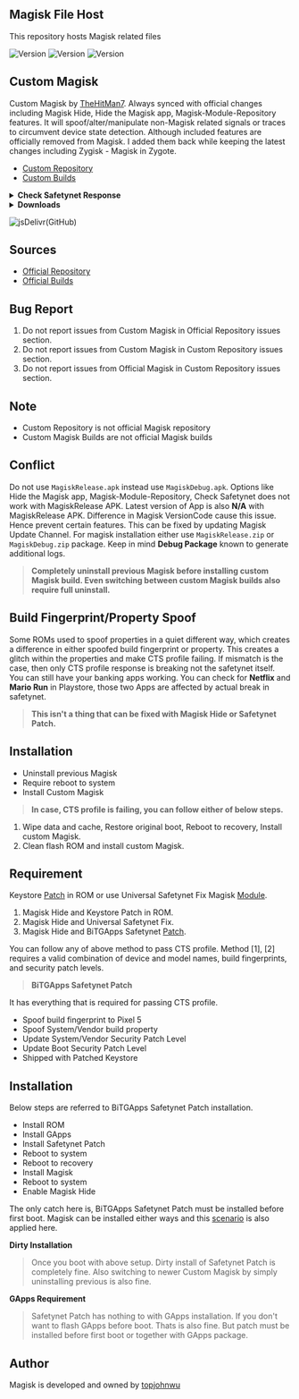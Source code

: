 ## Magisk File Host

This repository hosts Magisk related files

<img src="https://img.shields.io/badge/MagiskVersion-aa2c600d-green.svg?longCache=true&style=flat-square" alt="Version" /> <img src="https://img.shields.io/badge/MagiskVersionCode-23001-orange.svg?longCache=true&style=flat-square" alt="Version" /> <img src="https://img.shields.io/badge/StubVersionCode-21-yellow.svg?longCache=true&style=flat-square" alt="Version" />

## Custom Magisk

Custom Magisk by [TheHitMan7](https://github.com/TheHitMan7). Always synced with official changes including Magisk Hide, Hide the Magisk app, Magisk-Module-Repository features.
It will spoof/alter/manipulate non-Magisk related signals or traces to circumvent device state detection. Although included features are officially removed from Magisk.
I added them back while keeping the latest changes including Zygisk - Magisk in Zygote.

* [Custom Repository](https://github.com/TheHitMan7/Magisk.git)
* [Custom Builds](https://github.com/TheHitMan7/Magisk-Files/tree/master/files)

<details>
<summary><b>Check Safetynet Response</b></summary>
<p align="center">
  <img src="https://raw.githubusercontent.com/TheHitMan7/Magisk-Files/master/images/aa2c600d.jpg" width="500"/>
</p>
</details>

<details>
<summary><b>Downloads</b></summary>
<p align="left">

[![](https://img.shields.io/badge/MagiskDebug-%20APK-green.svg?style=flat-square)](https://cdn.jsdelivr.net/gh/TheHitMan7/Magisk-Files@master/files/MagiskDebug.apk)
[![](https://img.shields.io/badge/MagiskDebug-%20ZIP-green.svg?style=flat-square)](https://cdn.jsdelivr.net/gh/TheHitMan7/Magisk-Files@master/files/MagiskDebug.zip)
[![](https://img.shields.io/badge/MagiskRelease-%20APK-yellow.svg?style=flat-square)](https://cdn.jsdelivr.net/gh/TheHitMan7/Magisk-Files@master/files/MagiskRelease.apk)
[![](https://img.shields.io/badge/MagiskRelease-%20ZIP-yellow.svg?style=flat-square)](https://cdn.jsdelivr.net/gh/TheHitMan7/Magisk-Files@master/files/MagiskRelease.zip)

</p>
</details>

![jsDelivr(GitHub)](https://img.shields.io/jsdelivr/gh/hd/TheHitMan7/Magisk-Files?color=yellow&style=for-the-badge)

## Sources

* [Official Repository](https://github.com/topjohnwu/Magisk.git)
* [Official Builds](https://github.com/topjohnwu/magisk-files.git)

## Bug Report

1. Do not report issues from Custom Magisk in Official Repository issues section.
2. Do not report issues from Custom Magisk in Custom Repository issues section.
3. Do not report issues from Official Magisk in Custom Repository issues section.

## Note

* Custom Repository is not official Magisk repository
* Custom Magisk Builds are not official Magisk builds

## Conflict

Do not use `MagiskRelease.apk` instead use `MagiskDebug.apk`. Options like Hide the Magisk app, Magisk-Module-Repository, Check Safetynet does not work with MagiskRelease APK.
Latest version of App is also **N/A** with MagiskRelease APK. Difference in Magisk VersionCode cause this issue. Hence prevent certain features. This can be fixed by updating
Magisk Update Channel. For magisk installation either use `MagiskRelease.zip` or `MagiskDebug.zip` package. Keep in mind **Debug Package** known to generate additional logs.

> **Completely uninstall previous Magisk before installing custom Magisk build. Even switching between custom Magisk builds also require full uninstall.**

## Build Fingerprint/Property Spoof

Some ROMs used to spoof properties in a quiet different way, which creates a difference in either spoofed build fingerprint or property. This creates a glitch within the properties and make CTS profile failing. If mismatch is the case, then only CTS profile response is breaking not the safetynet itself. You can still have your banking apps working. You can check for **Netflix** and **Mario Run** in Playstore, those two Apps are affected by actual break in safetynet.

> **This isn't a thing that can be fixed with Magisk Hide or Safetynet Patch.**

## Installation

* Uninstall previous Magisk
* Require reboot to system
* Install Custom Magisk

> **In case, CTS profile is failing, you can follow either of below steps.**

1. Wipe data and cache, Restore original boot, Reboot to recovery, Install custom Magisk.
2. Clean flash ROM and install custom Magisk.

## Requirement

Keystore [Patch](https://github.com/kdrag0n/safetynet-fix#rom-integration) in ROM or use Universal Safetynet Fix Magisk [Module](https://github.com/kdrag0n/safetynet-fix/releases).

1. Magisk Hide and Keystore Patch in ROM.
2. Magisk Hide and Universal Safetynet Fix.
3. Magisk Hide and BiTGApps Safetynet [Patch](https://cdn.jsdelivr.net/gh/BiTGApps/BiTGApps-Files@master/Tools/BiTGApps-safetynet-patch_signed.zip).

You can follow any of above method to pass CTS profile. Method [1], [2] requires a valid combination of device and model names, build fingerprints, and security patch levels.

> **BiTGApps Safetynet Patch**

It has everything that is required for passing CTS profile.

* Spoof build fingerprint to Pixel 5
* Spoof System/Vendor build property
* Update System/Vendor Security Patch Level
* Update Boot Security Patch Level
* Shipped with Patched Keystore

## Installation

Below steps are referred to BiTGApps Safetynet Patch installation.

* Install ROM
* Install GApps
* Install Safetynet Patch
* Reboot to system
* Reboot to recovery
* Install Magisk
* Reboot to system
* Enable Magisk Hide

The only catch here is, BiTGApps Safetynet Patch must be installed before first boot. Magisk can be installed either ways and this [scenario](https://github.com/BiTGApps/BiTGApps/wiki/Custom-Magisk#build-fingerprintproperty-spoof) is also applied here.

**Dirty Installation**

> Once you boot with above setup. Dirty install of Safetynet Patch is completely fine. Also switching to newer Custom Magisk by simply uninstalling previous is also fine.

**GApps Requirement**

> Safetynet Patch has nothing to with GApps installation. If you don't want to flash GApps before boot. Thats is also fine. But patch must be installed before first boot or together with GApps package.

## Author

Magisk is developed and owned by [topjohnwu](https://github.com/topjohnwu)
